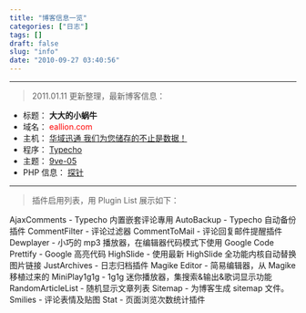 ```yaml
---
title: "博客信息一览"
categories: ["日志"]
tags: []
draft: false
slug: "info"
date: "2010-09-27 03:40:56"
---
```


<hr size="1.5"><blockquote>2011.01.11 更新整理，最新博客信息：</blockquote><ul><li>标题： <strong>大大的小蜗牛</strong></li>
<li>域名： <span style="color: #FF0000;">eallion.com</span></li>
<li>主机： <a href="http://www.vosent.com/?u=594" target="_blank">华域迅通 我们为您储存的不止是数据！</a></li>
<li>程序： <a href="http://typecho.org" target="_blank">Typecho</a></li>
<li>主题： <a href="http://justs.me/" target="_blank">9ve-05</a></li>
<li>PHP 信息： <a href="http://eallion.com/phpinfo.php" target="_blank">探针</a></li>
</ul>
<hr size="1.5"><blockquote>插件启用列表，用 Plugin List 展示如下：</blockquote>
AjaxComments       - Typecho 内置嵌套评论專用
AutoBackup               - Typecho 自动备份插件
CommentFilter       - 评论过滤器    
CommentToMail      -  评论回复邮件提醒插件
Dewplayer              -  小巧的 mp3 播放器，在编辑器代码模式下使用
Google Code Prettify - Google 高亮代码
HighSlide             -   使用最新 HighSlide 全功能内核自动替换图片链接
JustArchives     -   日志归档插件
Magike Editor - 简易编辑器，从 Magike 移植过来的
MiniPlay1g1g      -  1g1g 迷你播放器，集搜索&输出&歌词显示功能 
RandomArticleList  -   随机显示文章列表
Sitemap              -   为博客生成 sitemap 文件。
Smilies                -   评论表情及贴图    
Stat                   -  页面浏览次数统计插件
